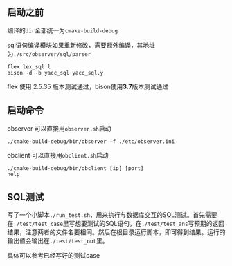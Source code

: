 ## 启动之前

编译的`dir`全部统一为`cmake-build-debug`

sql语句编译模块如果重新修改，需要额外编译，其地址为`./src/observer/sql/parser`

```
flex lex_sql.l
bison -d -b yacc_sql yacc_sql.y
```

flex 使用 2.5.35 版本测试通过，bison使用**3.7**版本测试通过

## 启动命令

observer
可以直接用`observer.sh`启动
```
./cmake-build-debug/bin/observer -f ./etc/observer.ini
```

obclient
可以直接用`obclient.sh`启动
```
./cmake-build-debug/bin/obclient [ip] [port]
help
```

## SQL测试

写了一个小脚本`./run_test.sh`，用来执行与数据库交互的SQL测试。首先需要在`./test/test_case`里写想要测试的SQL语句，在`./test/test_ans`写预期的返回结果，注意两者的文件名要相同。然后在根目录运行脚本，即可得到结果。运行的输出值会输出在`./test/test_out`里。

具体可以参考已经写好的测试case


